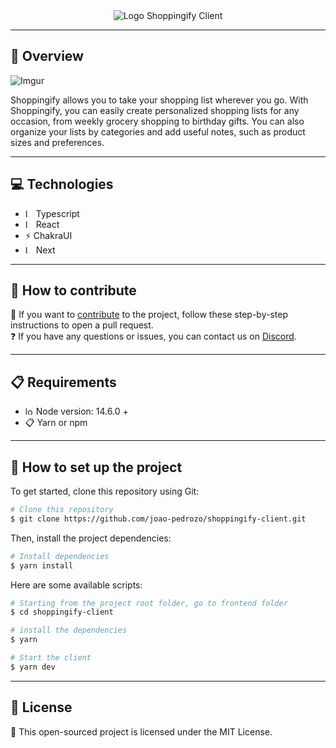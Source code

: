 <div align="center">

<img src="https://i.imgur.com/iQgBXbj.png" alt="Logo Shoppingify Client" />

</div>

---

## :book: Overview

![Imgur](https://i.imgur.com/GounMss.png)

Shoppingify allows you to take your shopping list wherever you go. With Shoppingify, you can easily create personalized shopping lists for any occasion, from weekly grocery shopping to birthday gifts. You can also organize your lists by categories and add useful notes, such as product sizes and preferences.

---

## :computer: Technologies

- <img src="https://raw.githubusercontent.com/remojansen/logo.ts/master/ts.png" alt="Logo do typescript" width="13"> Typescript
- <img src="https://cdn-icons-png.flaticon.com/512/875/875209.png" alt="Logo do react.js" width="13"> React
- :zap: ChakraUI
- <img src="https://cdn.worldvectorlogo.com/logos/next-js.svg" alt="Logo do next.js" width="13"> Next

---

## :mag_right: How to contribute

:memo: If you want to [contribute](https://github.com/joao-pedrozo/shoppingify-client/wiki/How-to-contribute%3F "Contribute") to the project, follow these step-by-step instructions to open a pull request.  
:question: If you have any questions or issues, you can contact us on [Discord](https://t.co/QWAGh2nd9j).

---

## :clipboard: Requirements

- <img src="https://cdn.worldvectorlogo.com/logos/nodejs-icon.svg" alt="logo do node.js" width="13"> Node version: 14.6.0 +
- :clipboard: Yarn or npm

---

## :file_folder: How to set up the project

To get started, clone this repository using Git:

```bash
# Clone this repository
$ git clone https://github.com/joao-pedrozo/shoppingify-client.git
```

Then, install the project dependencies:

```bash
# Install dependencies
$ yarn install
```

Here are some available scripts:

```bash
# Starting from the project root folder, go to frontend folder
$ cd shoppingify-client

# install the dependencies
$ yarn

# Start the client
$ yarn dev
```

---

## :pushpin: License

:blue_book: This open-sourced project is licensed under the MIT License.

